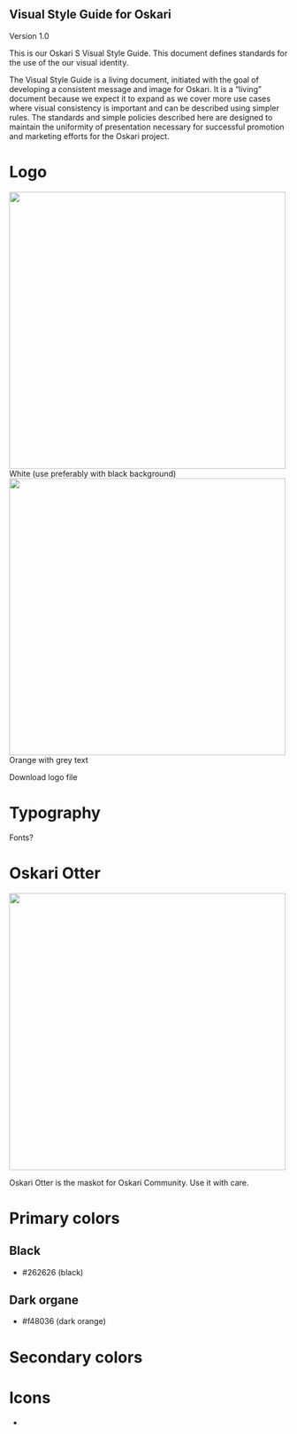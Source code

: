 ## Visual Style Guide for Oskari

Version 1.0

This is our Oskari S Visual Style Guide. This document defines standards for the use of the our visual identity.

The Visual Style Guide is a living document, initiated with the goal of developing a consistent message and image for Oskari. It is a “living” document because we expect it to expand as we cover more use cases where visual consistency is important and can be described using simpler rules. The standards and simple policies described here are designed to maintain the uniformity of presentation necessary for successful promotion and marketing efforts for the Oskari project.

# Logo
<img src="/images/oskari_logo_white.png" width="500"/>
White (use preferably with black background)

<img src="/images/oskari_logo_color.png" width="500"/>
Orange with grey text

Download logo file

# Typography

Fonts? 

# Oskari Otter

<img src="/images/oskari_otter.png" width="500"/>

Oskari Otter is the maskot for Oskari Community. Use it with care. 

# Primary colors

## Black
- #262626 (black)

## Dark organe
- #f48036 (dark orange)

# Secondary colors

# Icons
- 

